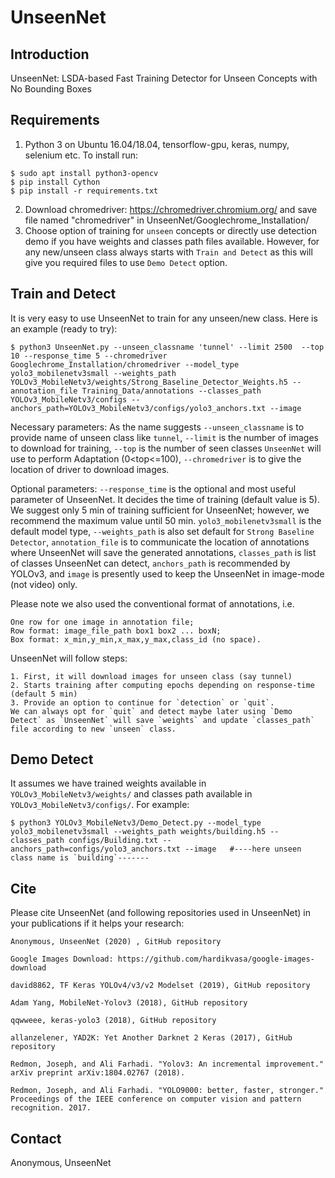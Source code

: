 # UnseenNet
## Introduction
UnseenNet: LSDA-based Fast Training Detector for Unseen Concepts with No Bounding Boxes

## Requirements
1. Python 3 on Ubuntu 16.04/18.04, tensorflow-gpu, keras, numpy, selenium etc. To install run:
```install
$ sudo apt install python3-opencv
$ pip install Cython
$ pip install -r requirements.txt
```
2. Download chromedriver: https://chromedriver.chromium.org/ and save file named "chromedriver" in UnseenNet/Googlechrome_Installation/
3. Choose option of training for `unseen` concepts or directly use detection demo if you have weights and classes path files available. However, for any new/unseen class always starts with `Train and Detect` as this will give you required files to use `Demo Detect` option.


## Train and Detect
It is very easy to use UnseenNet to train for any unseen/new class. Here is an example (ready to try):

```train
$ python3 UnseenNet.py --unseen_classname 'tunnel' --limit 2500  --top 10 --response_time 5 --chromedriver Googlechrome_Installation/chromedriver --model_type yolo3_mobilenetv3small --weights_path YOLOv3_MobileNetv3/weights/Strong_Baseline_Detector_Weights.h5 --annotation_file Training_Data/annotations --classes_path YOLOv3_MobileNetv3/configs --anchors_path=YOLOv3_MobileNetv3/configs/yolo3_anchors.txt --image
```
Necessary parameters: As the name suggests `--unseen_classname` is to provide name of unseen class like `tunnel`, `--limit` is the number of images to download for training, `--top` is the number of seen classes `UnseenNet` will use to perform Adaptation (0<top<=100), `--chromedriver` is to give the location of driver to download images. 

Optional parameters: `--response_time` is the optional and most useful parameter of UnseenNet. It decides the time of training (default value is 5). We suggest only 5 min of training sufficient for UnseenNet; however, we recommend the maximum value until 50 min. 
`yolo3_mobilenetv3small` is the default model type, `--weights_path` is also set default for `Strong Baseline Detector`, `annotation_file` is to communicate the location of annotations where UnseenNet will save the generated annotations,  `classes_path` is list of classes UnseenNet can detect, `anchors_path` is recommended by YOLOv3, and `image` is presently used to keep the UnseenNet in image-mode (not video) only.

Please note we also used the conventional format of annotations, i.e. 
```format
One row for one image in annotation file;
Row format: image_file_path box1 box2 ... boxN;
Box format: x_min,y_min,x_max,y_max,class_id (no space).
```
UnseenNet will follow steps:
```steps
1. First, it will download images for unseen class (say tunnel)
2. Starts training after computing epochs depending on response-time (default 5 min)
3. Provide an option to continue for `detection` or `quit`.
We can always opt for `quit` and detect maybe later using `Demo Detect` as `UnseenNet` will save `weights` and update `classes_path` file according to new `unseen` class.
```

## Demo Detect
It assumes we have trained weights available in `YOLOv3_MobileNetv3/weights/` and classes path available in `YOLOv3_MobileNetv3/configs/`. For example:
```demo
$ python3 YOLOv3_MobileNetv3/Demo_Detect.py --model_type yolo3_mobilenetv3small --weights_path weights/building.h5 --classes_path configs/Building.txt --anchors_path=configs/yolo3_anchors.txt --image   #----here unseen class name is `building`-------
```

## Cite
Please cite UnseenNet (and following repositories used in UnseenNet) in your publications if it helps your research:

```cite
Anonymous, UnseenNet (2020) , GitHub repository

Google Images Download: https://github.com/hardikvasa/google-images-download

david8862, TF Keras YOLOv4/v3/v2 Modelset (2019), GitHub repository

Adam Yang, MobileNet-Yolov3 (2018), GitHub repository

qqwweee, keras-yolo3 (2018), GitHub repository

allanzelener, YAD2K: Yet Another Darknet 2 Keras (2017), GitHub repository

Redmon, Joseph, and Ali Farhadi. "Yolov3: An incremental improvement." arXiv preprint arXiv:1804.02767 (2018).

Redmon, Joseph, and Ali Farhadi. "YOLO9000: better, faster, stronger." Proceedings of the IEEE conference on computer vision and pattern recognition. 2017.
```

## Contact
Anonymous, UnseenNet

